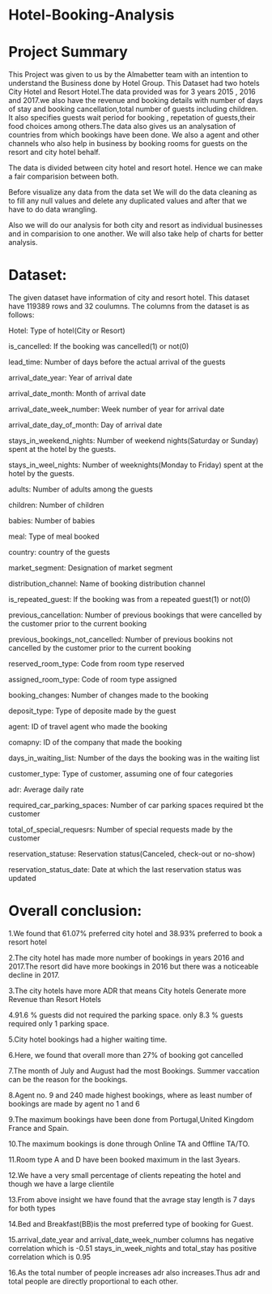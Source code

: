 # Hotel-Booking-Analysis

# Project Summary

This Project was given to us by the Almabetter team with an intention to understand the Business done by Hotel Group. This Dataset had two hotels City Hotel and Resort Hotel.The data provided was for 3 years 2015 , 2016 and 2017.we also have the revenue and booking details with number of days of stay and booking cancellation,total number of guests including children. It also specifies guests wait period for booking , repetation of guests,their food choices among others.The data also gives us an analysation of countries from which bookings have been done. We also a agent and other channels who also help in business by booking rooms for guests on the resort and city hotel behalf.

The data is divided between city hotel and resort hotel. Hence we can make a fair comparision between both.

Before visualize any data from the data set We will do the data cleaning as to fill any null values and delete any duplicated values and after that we have to do data wrangling.

Also we will do our analysis for both city and resort as individual businesses and in comparision to one another. We will also take help of charts for better analysis.

# Dataset:
The given dataset have information of city and resort hotel. This dataset have 119389 rows and 32 coulumns. The columns from the dataset is as follows:

 Hotel: Type of hotel(City or Resort)

is_cancelled: If the booking was cancelled(1) or not(0)

lead_time: Number of days before the actual arrival of the guests

arrival_date_year: Year of arrival date

arrival_date_month: Month of arrival date

arrival_date_week_number: Week number of year for arrival date

arrival_date_day_of_month: Day of arrival date

stays_in_weekend_nights: Number of weekend nights(Saturday or Sunday) spent at the hotel by the guests.

stays_in_weel_nights: Number of weeknights(Monday to Friday) spent at the hotel by the guests.

adults: Number of adults among the guests

children: Number of children

babies: Number of babies

meal: Type of meal booked

country: country of the guests

market_segment: Designation of market segment

distribution_channel: Name of booking distribution channel

is_repeated_guest: If the booking was from a repeated guest(1) or not(0)

previous_cancellation: Number of previous bookings that were cancelled by the customer prior to the current booking

previous_bookings_not_cancelled: Number of previous bookins not cancelled by the customer prior to the current booking

reserved_room_type: Code from room type reserved

assigned_room_type: Code of room type assigned

booking_changes: Number of changes made to the booking

deposit_type: Type of deposite made by the guest

agent: ID of travel agent who made the booking

comapny: ID of the company that made the booking

days_in_waiting_list: Number of the days the booking was in the waiting list

customer_type: Type of customer, assuming one of four categories

adr: Average daily rate

required_car_parking_spaces: Number of car parking spaces required bt the customer

total_of_special_requesrs: Number of special requests made by the customer

reservation_statuse: Reservation status(Canceled, check-out or no-show)

reservation_status_date: Date at which the last reservation status was updated

# Overall conclusion:

1.We found that 61.07% preferred city hotel and 38.93% preferred to book a resort hotel

2.The city hotel has made more number of bookings in years 2016 and 2017.The resort did have more bookings in 2016 but there was a noticeable decline in 2017.

3.The city hotels have more ADR that means City hotels Generate more Revenue than Resort Hotels

4.91.6 % guests did not required the parking space. only 8.3 % guests required only 1 parking space.

5.City hotel bookings had a higher waiting time.

6.Here, we found that overall more than 27% of booking got cancelled

7.The month of July and August had the most Bookings. Summer vaccation can be the reason for the bookings.

8.Agent no. 9 and 240 made highest bookings, where as least number of bookings are made by agent no 1 and 6

9.The maximum bookings have been done from Portugal,United Kingdom France and Spain.

10.The maximum bookings is done through Online TA and Offline TA/TO.

11.Room type A and D have been booked maximum in the last 3years.

12.We have a very small percentage of clients repeating the hotel and though we have a large clientile

13.From above insight we have found that the avrage stay length is 7 days for both types

14.Bed and Breakfast(BB)is the most preferred type of booking for Guest.

15.arrival_date_year and arrival_date_week_number columns has negative correlation which is -0.51 stays_in_week_nights and total_stay has positive correlation which is 0.95

16.As the total number of people increases adr also increases.Thus adr and total people are directly proportional to each other.
